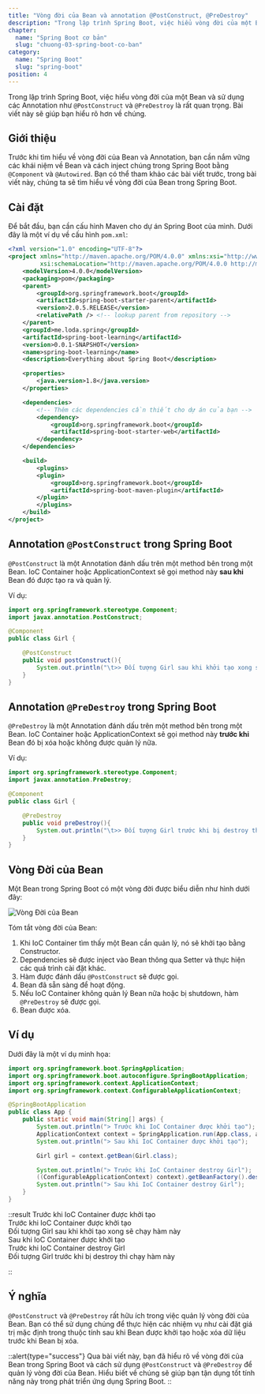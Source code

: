 ```yaml
---
title: "Vòng đời của Bean và annotation @PostConstruct, @PreDestroy"
description: "Trong lập trình Spring Boot, việc hiểu vòng đời của một Bean và sử dụng các Annotation như @PostConstruct và @PreDestroy là rất quan trọng. Bài viết này sẽ giúp bạn hiểu rõ hơn về chúng."
chapter:
  name: "Spring Boot cơ bản"
  slug: "chuong-03-spring-boot-co-ban"
category:
  name: "Spring Boot"
  slug: "spring-boot"
position: 4
---
```


Trong lập trình Spring Boot, việc hiểu vòng đời của một Bean và sử dụng các Annotation như `@PostConstruct` và `@PreDestroy` là rất quan trọng. Bài viết này sẽ giúp bạn hiểu rõ hơn về chúng.

## Giới thiệu

Trước khi tìm hiểu về vòng đời của Bean và Annotation, bạn cần nắm vững các khái niệm về Bean và cách inject chúng trong Spring Boot bằng `@Component` và `@Autowired`. Bạn có thể tham khảo các bài viết trước, trong bài viết này, chúng ta sẽ tìm hiểu về vòng đời của Bean trong Spring Boot.

## Cài đặt

Để bắt đầu, bạn cần cấu hình Maven cho dự án Spring Boot của mình. Dưới đây là một ví dụ về cấu hình `pom.xml`:

```xml
<?xml version="1.0" encoding="UTF-8"?>
<project xmlns="http://maven.apache.org/POM/4.0.0" xmlns:xsi="http://www.w3.org/2001/XMLSchema-instance"
         xsi:schemaLocation="http://maven.apache.org/POM/4.0.0 http://maven.apache.org/xsd/maven-4.0.0.xsd">
    <modelVersion>4.0.0</modelVersion>
    <packaging>pom</packaging>
    <parent>
        <groupId>org.springframework.boot</groupId>
        <artifactId>spring-boot-starter-parent</artifactId>
        <version>2.0.5.RELEASE</version>
        <relativePath /> <!-- lookup parent from repository -->
    </parent>
    <groupId>me.loda.spring</groupId>
    <artifactId>spring-boot-learning</artifactId>
    <version>0.0.1-SNAPSHOT</version>
    <name>spring-boot-learning</name>
    <description>Everything about Spring Boot</description>

    <properties>
        <java.version>1.8</java.version>
    </properties>

    <dependencies>
        <!-- Thêm các dependencies cần thiết cho dự án của bạn -->
        <dependency>
            <groupId>org.springframework.boot</groupId>
            <artifactId>spring-boot-starter-web</artifactId>
        </dependency>
    </dependencies>

    <build>
        <plugins>
        <plugin>
            <groupId>org.springframework.boot</groupId>
            <artifactId>spring-boot-maven-plugin</artifactId>
        </plugin>
        </plugins>
    </build>
</project>
```

## Annotation `@PostConstruct` trong Spring Boot

`@PostConstruct` là một Annotation đánh dấu trên một method bên trong một Bean. IoC Container hoặc ApplicationContext sẽ gọi method này **sau khi** Bean đó được tạo ra và quản lý.

Ví dụ:

```java
import org.springframework.stereotype.Component;
import javax.annotation.PostConstruct;

@Component
public class Girl {

    @PostConstruct
    public void postConstruct(){
        System.out.println("\t>> Đối tượng Girl sau khi khởi tạo xong sẽ chạy hàm này");
    }
}
```

## Annotation `@PreDestroy` trong Spring Boot

`@PreDestroy` là một Annotation đánh dấu trên một method bên trong một Bean. IoC Container hoặc ApplicationContext sẽ gọi method này **trước khi** Bean đó bị xóa hoặc không được quản lý nữa.

Ví dụ:

```java
import org.springframework.stereotype.Component;
import javax.annotation.PreDestroy;

@Component
public class Girl {

    @PreDestroy
    public void preDestroy(){
        System.out.println("\t>> Đối tượng Girl trước khi bị destroy thì chạy hàm này");
    }
}
```

## Vòng Đời của Bean

Một Bean trong Spring Boot có một vòng đời được biểu diễn như hình dưới đây:

![Vòng Đời của Bean](https://github.com/techmely/hoc-lap-trinh/assets/29374426/35c65897-cfdc-4be1-aad6-3f46193df01a)

Tóm tắt vòng đời của Bean:

1. Khi IoC Container tìm thấy một Bean cần quản lý, nó sẽ khởi tạo bằng Constructor.
2. Dependencies sẽ được inject vào Bean thông qua Setter và thực hiện các quá trình cài đặt khác.
3. Hàm được đánh dấu `@PostConstruct` sẽ được gọi.
4. Bean đã sẵn sàng để hoạt động.
5. Nếu IoC Container không quản lý Bean nữa hoặc bị shutdown, hàm `@PreDestroy` sẽ được gọi.
6. Bean được xóa.

## Ví dụ

Dưới đây là một ví dụ minh họa:

```java
import org.springframework.boot.SpringApplication;
import org.springframework.boot.autoconfigure.SpringBootApplication;
import org.springframework.context.ApplicationContext;
import org.springframework.context.ConfigurableApplicationContext;

@SpringBootApplication
public class App {
    public static void main(String[] args) {
        System.out.println("> Trước khi IoC Container được khởi tạo");
        ApplicationContext context = SpringApplication.run(App.class, args);
        System.out.println("> Sau khi IoC Container được khởi tạo");

        Girl girl = context.getBean(Girl.class);

        System.out.println("> Trước khi IoC Container destroy Girl");
        ((ConfigurableApplicationContext) context).getBeanFactory().destroyBean(girl);
        System.out.println("> Sau khi IoC Container destroy Girl");
    }
}
```

::result
Trước khi IoC Container được khởi tạo</br>
Trước khi IoC Container được khởi tạo</br>
Đối tượng Girl sau khi khởi tạo xong sẽ chạy hàm này</br>
Sau khi IoC Container được khởi tạo</br>
Trước khi IoC Container destroy Girl</br>
Đối tượng Girl trước khi bị destroy thì chạy hàm này

::

## Ý nghĩa

`@PostConstruct` và `@PreDestroy` rất hữu ích trong việc quản lý vòng đời của Bean. Bạn có thể sử dụng chúng để thực hiện các nhiệm vụ như cài đặt giá trị mặc định trong thuộc tính sau khi Bean được khởi tạo hoặc xóa dữ liệu trước khi Bean bị xóa.

::alert{type="success"}
Qua bài viết này, bạn đã hiểu rõ về vòng đời của Bean trong Spring Boot và cách sử dụng `@PostConstruct` và `@PreDestroy` để quản lý vòng đời của Bean. Hiểu biết về chúng sẽ giúp bạn tận dụng tốt tính năng này trong phát triển ứng dụng Spring Boot.
::
